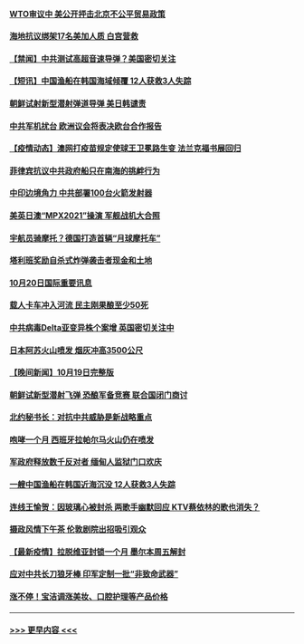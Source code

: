 #### [WTO审议中 美公开抨击北京不公平贸易政策](../pages/prog202/a103247945.md?t=10210350) 
#### [海地抗议绑架17名美加人质 白宫营救](../pages/prog202/a103247995.md?t=10210350) 
#### [【禁闻】中共测试高超音速导弹？美国密切关注](../pages/prog202/a103247975.md?t=10210350) 
#### [【短讯】中国渔船在韩国海域倾覆 12人获救3人失踪](../pages/prog202/a103247999.md?t=10210350) 
#### [朝鲜试射新型潜射弹道导弹 美日韩谴责](../pages/prog202/a103247957.md?t=10210350) 
#### [中共军机扰台 欧洲议会将表决欧台合作报告](../pages/prog202/a103247966.md?t=10210350) 
#### [【疫情动态】澳网打疫苗规定使球王卫冕路生变 法兰克福书展回归](../pages/prog202/a103247950.md?t=10210350) 
#### [菲律宾抗议中共政府船只在南海的挑衅行为](../pages/prog202/a103247932.md?t=10210350) 
#### [中印边境角力 中共部署100台火箭发射器](../pages/prog202/a103247884.md?t=10210350) 
#### [美英日澳“MPX2021”操演 军舰战机大合照](../pages/prog202/a103247250.md?t=10210350) 
#### [宇航员骑摩托？德国打造首辆“月球摩托车”](../pages/prog202/a103247830.md?t=10210350) 
#### [塔利班奖励自杀式炸弹袭击者现金和土地](../pages/prog202/a103247824.md?t=10210350) 
#### [10月20日国际重要讯息](../pages/prog202/a103247763.md?t=10210350) 
#### [载人卡车冲入河流 民主刚果酿至少50死](../pages/prog202/a103247670.md?t=10210350) 
#### [中共病毒Delta亚变异株个案增 英国密切关注中](../pages/prog202/a103247635.md?t=10210350) 
#### [日本阿苏火山喷发 烟灰冲高3500公尺](../pages/prog202/a103247624.md?t=10210350) 
#### [【晚间新闻】10月19日完整版](../pages/prog202/a103247495.md?t=10210350) 
#### [朝鲜试新型潜射飞弹 恐酿军备竞赛 联合国闭门商讨](../pages/prog202/a103247497.md?t=10210350) 
#### [北约秘书长：对抗中共威胁是新战略重点](../pages/prog202/a103247261.md?t=10210350) 
#### [咆哮一个月 西班牙拉帕尔马火山仍在喷发](../pages/prog202/a103247266.md?t=10210350) 
#### [军政府释放数千反对者 缅甸人监狱门口欢庆](../pages/prog202/a103247336.md?t=10210350) 
#### [一艘中国渔船在韩国近海沉没 12人获救3人失踪](../pages/prog202/a103247410.md?t=10210350) 
#### [连线王愉贺：因玻璃心被封杀 两歌手幽默回应 KTV蔡依林的歌也消失？](../pages/prog202/a103246429.md?t=10210350) 
#### [摄政风情下午茶 伦敦剧院出招吸引观众](../pages/prog202/a103247276.md?t=10210350) 
#### [【最新疫情】拉脱维亚封锁一个月 墨尔本周五解封](../pages/prog202/a103246992.md?t=10210350) 
#### [应对中共长刀狼牙棒 印军定制一批“非致命武器”](../pages/prog202/a103247179.md?t=10210350) 
#### [涨不停！宝洁调涨美妆、口腔护理等产品价格](../pages/prog202/a103247042.md?t=10210350) 

----
#### [ >>> 更早内容 <<< ](../indexes/prog202-earlier.md)
